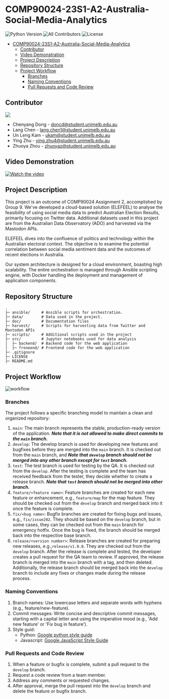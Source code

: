 # COMP90024-23S1-A2-Australia-Social-Media-Analytics
![Python Version](https://img.shields.io/badge/python-3.11%2B-blue)
![All Contributors](https://img.shields.io/github/contributors/doncd-p/COMP90024-23S1-A2-Australia-Social-Media-Analytics)
![License](https://img.shields.io/github/license/doncd-p/COMP90024-23S1-A2-Australia-Social-Media-Analytics)


- [COMP90024-23S1-A2-Australia-Social-Media-Analytics](#comp90024-23s1-a2-australia-social-media-analytics)
  - [Contributor](#contributor)
  - [Video Demonstration](#video-demonstration)
  - [Project Description](#project-description)
  - [Repository Structure](#repository-structure)
  - [Project Workflow](#project-workflow)
    - [Branches](#branches)
    - [Naming Conventions](#naming-conventions)
    - [Pull Requests and Code Review](#pull-requests-and-code-review)

## Contributor
<a href="https://github.com/doncd-p/COMP90024-23S1-A2-Australia-Social-Media-Analytics/graphs/contributors">
  <img src="https://contrib.rocks/image?repo=doncd-p/COMP90024-23S1-A2-Australia-Social-Media-Analytics" />
</a>

- Chenyang Dong - doncd@student.unimelb.edu.au
- Lang Chen - lang.chen1@student.unimelb.edu.au
- Un Leng Kam - ukam@student.unimelb.edu.au
- Ying Zhu - ying.zhu4@student.unimelb.edu.au
- Zhuoya Zhou - zhuoyaz@student.unimelb.edu.au

## Video Demonstration
[![Watch the video](./src/frontend/src/assets/images/map.jpg)](https://youtu.be/JTvXs9uA4Xc)

## Project Description
This project is an outcome of COMP90024 Assignment 2, accomplished by Group 9. We've developed a cloud-based solution (ELEFEEL) to analyse the feasibility of using social media data to predict Australian Election Results, primarily focusing on Twitter data. Additional datasets used in this project are from the Australian Data Observatory (ADO) and harvested via the Mastodon APIs.

ELEFEEL dives into the confluence of politics and technology within the Australian electoral context. The objective is to examine the potential correlation between social media sentiment data and the outcomes of recent elections in Australia.

Our system architecture is designed for a cloud environment, boasting high scalability. The entire orchestration is managed through Ansible scripting engine, with Docker handling the deployment and management of application components.


## Repository Structure
    .
    ├─ ansible/     # Ansible scripts for orchestration.
    ├─ data/        # Data used in the project.
    ├─ doc/         # Documentation files 
    ├─ harvest/     # Scripts for harvesting data from Twitter and Mastodon APIs
    ├─ scripts/     # Additional scripts used in the project
    ├─ src/         # Jupyter notebooks used for data analysis
    │  ├─ backend/  # Backend code for the web application
    │  ├─ froneend/ # Frontend code for the web application
    ├─ .gitignore   
    ├─ LICENSE
    ├─ README.md

## Project Workflow

![workflow](/doc/images/workflow.jpg)
### Branches
The project follows a specific branching model to maintain a clean and organized repository:

1. `main`: The main branch represents the stable, production-ready version of the application. ***Note that it is not allowed to make direct commits to the `main` branch.***
2. `develop`: The develop branch is used for developing new features and bugfixes before they are merged into the `main` branch. It is checked out from the `main` branch, and ***Note that `develop` branch should not be merged into any other branch except for `test` branch.***
3. `test`: The test branch is used for testing by the QA. It is checked out from the  `develop`. After the testing is complete and the team has received feedback from the tester, they decide whether to create a release branch. ***Note that `test` branch should not be merged into other branch.***
4. `feature/<feature name>`: Feature branches are created for each new feature or enhancement, e.g., `feature/map` for the map feature. They should be checked out from the `develop` branch and merged back into it once the feature is complete.
5. `fix/<bug name>`: Bugfix branches are created for fixing bugs and issues, e.g., `fix/issue202`. They should be based on the  `develop` branch, but in some cases, they can be checked out from the `main` branch for emergency hotfix. Once the bug is fixed, the branch should be merged back into the respective base branch.
6. `release/<version number>`: Release branches are created for preparing new releases, e.g.,`release/v1.0.0`. They are checked out from the `develop` branch. After the release is complete and tested, the developer creates a pull request for the QA team to review. If approved, the release branch is merged into the `main` branch with a tag, and then deleted. Additionally, the release branch should be merged back into the `develop` branch to include any fixes or changes made during the release process.

### Naming Conventions
1. Branch names: Use lowercase letters and separate words with hyphens (e.g., feature/new-feature).
2. Commit messages: Write concise and descriptive commit messages, starting with a capital letter and using the imperative mood (e.g., 'Add new feature' or 'Fix bug in feature').
3. Style guid: 
    - Python: [Google python style guide](https://google.github.io/styleguide/pyguide.html)
    - Javascript: [Google JavaScript Style Guide](https://google.github.io/styleguide/jsguide.html
)

### Pull Requests and Code Review
1. When a feature or bugfix is complete, submit a pull request to the `develop` branch.
2. Request a code review from a team member.
3. Address any comments or requested changes.
4. After approval, merge the pull request into the `develop` branch and delete the feature or bugfix branch.
